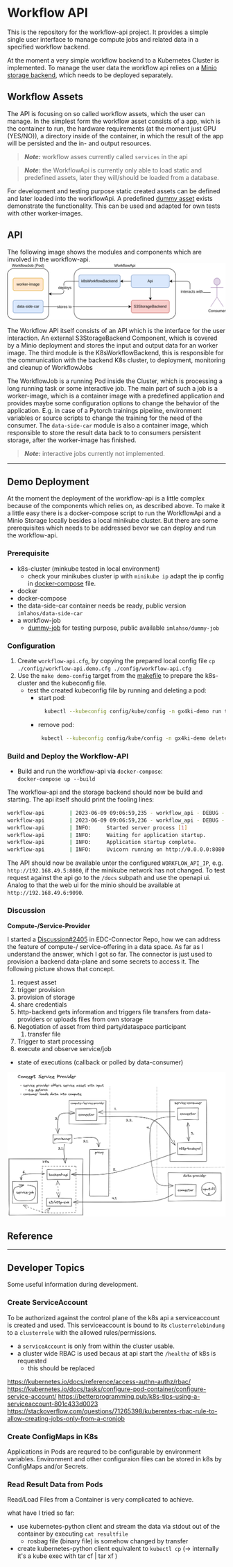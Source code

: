 # Workflow API

This is the repository for the workflow-api project.
It provides a simple single user interface to manage compute jobs and related data in a specified workflow backend.

At the moment a very simple workflow backend to a Kubernetes Cluster is implemented.
To manage the user data the workflow api relies on a [Minio storage backend][1], which needs to be deployed separately.

## Workflow Assets

The API is focusing on so called workflow assets, which the user can manage.
In the simplest form the workflow asset consists of a app, wich is the container to run, the hardware requirements (at the moment just GPU (YES/NO)), a directory inside of the container, in which the result of the app will be persisted and the in- and output resources.

> **_Note:_** workflow asses currently called `services` in the api

> **_Note:_** the WorkflowApi is currently only able to load static and predefined assets, later they will/should be loaded from a database.

For development and testing purpose static created assets can be defined and later loaded into the workflowApi.
A predefined [dummy asset](config/assets/dummy.json) exists demonstrate the functionality.
This can be used and adapted for own tests with other worker-images.


## API

The following image shows the modules and components which are involved in the workflow-api.
![Workflow-API](./docs/middlelayer_workflow-api.drawio.png)

The Workflow API itself consists of an API which is the interface for the user interaction.
An external S3StorageBackend Component, which is covered by a Minio deployment and stores the input and output data for an worker image.
The third module is the K8sWorkflowBackend, this is responsible for the communication with the backend K8s cluster, to deployment, monitoring and cleanup of WorkflowJobs

The WorkflowJob is a running Pod inside the Cluster, which is processing a long running task or some interactive job.
The main part of such a job is a worker-image, which is a container image with a predefined application and provides maybe some configuration options to change the behavior of the application.
E.g. in case of a Pytorch trainings pipeline, environment variables or source scripts to change the training for the need of the consumer.
The `data-side-car` module is also a container image, which responsible to store the result data back to to consumers persistent storage, after the worker-image has finished.

> **_Note:_** interactive jobs currently not implemented.

---

## Demo Deployment

At the moment the deployment of the workflow-api is a little complex because of the components which relies on, as described above.
To make it a little easy there is a docker-compose script to run the WorkflowApi and a Minio Storage locally besides a local minikube cluster.
But there are some prerequisites which needs to be addressed bevor we can deploy and run the workflow-api.

### Prerequisite

- k8s-cluster (minkube tested in local environment)
  - check your minikubes cluster ip with `minikube ip` adapt the ip config in [docker-compose](./docker-compose.yaml) file.
- docker
- docker-compose
- the data-side-car container needs be ready, public version `imlahos/data-side-car`
- a workflow-job
  - [dummy-job](https://github.com/reisman234/dummy-job) for testing purpose, public available `imlahso/dummy-job`

### Configuration

1. Create `workflow-api.cfg`, by copying the prepared local config file `cp ./config/workflow-api.demo.cfg ./config/workflow-api.cfg`
2. Use the `make demo-config`  target from the [makefile](./makefile) to prepare the k8s-cluster and the kubeconfig file.
   - test the created kubeconfig file by running and deleting a pod:
      - start pod:
        ```bash
          kubectl --kubeconfig config/kube/config -n gx4ki-demo run test --image=alpine -- sh
        ```
      - remove pod:
        ```bash
         kubectl --kubeconfig config/kube/config -n gx4ki-demo delete pod test
        ```
### Build and Deploy the Workflow-API

- Build and run the workflow-api via `docker-compose`: <br>
  `docker-compose up --build`

The workflow-api and the storage backend should now be build and starting.
The api itself should print the fooling lines:

```sh
workflow-api        | 2023-06-09 09:06:59,235 - workflow_api - DEBUG - load config file {'./config/workflow-api.cfg'}
workflow-api        | 2023-06-09 09:06:59,236 - workflow_api - DEBUG - set root_path=/
workflow-api        | INFO:     Started server process [1]
workflow-api        | INFO:     Waiting for application startup.
workflow-api        | INFO:     Application startup complete.
workflow-api        | INFO:     Uvicorn running on http://0.0.0.0:8080 (Press CTRL+C to quit)
```

The API should now be available unter the configured `WORKFLOW_API_IP`, e.g. `http://192.168.49.5:8080`, if the minikube network has not changed.
To test request against the api go to the `/docs` subpath and use the openapi ui.
Analog to that the web ui for the minio should be available at `http://192.168.49.6:9090`.


### Discussion

**Compute-/Service-Provider**

I started a [Discussion#2405](https://github.com/eclipse-edc/Connector/discussions/2405) in EDC-Connector Repo, how we can address the feature of compute-/ service-offering in a data space.
As far as I understand the answer, which I got so far. The connector is just used to provision a backend data-plane and some secrets to access it.
The following picture shows that concept.


1. request asset
2. trigger provision
  1.  provision of storage
  2. share credentials
3. http-backend gets information and triggers file transfers from data-providers or uploads files from own storage
4. Negotiation of asset from third party/dataspace participant
   1. transfer file
5. Trigger to start processing
6. execute and observe service/job
  - state of executions (callback or polled by data-consumer)

![concept-edc-service-provider](./docs/edc-service-provider.png)


## Reference

[1]: https://min.io/

---


## Developer Topics

Some useful information during development.

### Create ServiceAccount

To be authorized against the control plane of the k8s api a serviceaccount is created and used.
This serviceaccount is bound to its `clusterrolebindung` to a `clusterrole` with the allowed rules/permissions.

- a `serviceAccount` is only from within the cluster usable.
- a cluster wide RBAC is used becaus at api start the `/healthz` of k8s is requested
  - this should be replaced

https://kubernetes.io/docs/reference/access-authn-authz/rbac/
https://kubernetes.io/docs/tasks/configure-pod-container/configure-service-account/
https://betterprogramming.pub/k8s-tips-using-a-serviceaccount-801c433d0023
https://stackoverflow.com/questions/71265398/kuberentes-rbac-rule-to-allow-creating-jobs-only-from-a-cronjob

### Create ConfigMaps in K8s

Applications in Pods are requred to be configurable by environment variables.
Environment and other configuraion files can be stored in k8s by ConfigMaps and/or Secrets.

### Read Result Data from Pods

Read/Load Files from a Container is very complicated to achieve.

what have I tried so far:
- use kubernetes-python client and stream the data via stdout out of the container by executing `cat resultfile`
  - rosbag file (binary file) is somehow changed by transfer
- create kubernetes-python client equivalent to `kubectl cp` (-> internally it's a kube exec with tar cf | tar xf )

